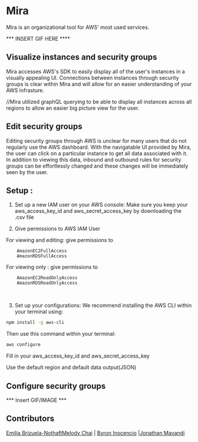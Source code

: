 # Mira
Mira is an organizational tool for AWS' most used services.

*** INSERT GIF HERE ****

## Visualize instances and security groups
Mira accesses AWS's SDK to easily display all of the user's instances in a visually appealing UI. Connections between instances through security groups is clear within Mira and will allow for an easier understanding of your AWS infrasture. 

//Mira utilized graphQL querying to be able to display all instances across all regions to allow an easier big picture view for the user.

## Edit security groups
Editing security groups through AWS is unclear for many users that do not regularly use the AWS dashboard. With the navigatable UI provided by Mira, the user can click on a particular instance to get all data associated with it. In addition to viewing this data, inbound and outbound rules for security groups can be effortlessly changed and these changes will be immediately seen by the user. 



## Setup :
1. Set up a new IAM user on your AWS console: 
Make sure you keep your aws_access_key_id and aws_secret_access_key by downloading the .csv file

2. Give permissions to AWS IAM User

For viewing and editing: give permissions to

		AmazonEC2FullAccess
		AmazonRDSFullAccess

For viewing only : give permissions to 

		AmazonEC2ReadOnlyAccess
		AmazonRDSReadOnlyAccess

&nbsp;&nbsp;&nbsp;&nbsp;&nbsp;&nbsp;
&nbsp;&nbsp;&nbsp;&nbsp;&nbsp;&nbsp;

3. Set up your configurations:
We recommend installing the AWS CLI within your terminal using:
```bash
npm install -g aws-cli
```
Then use this command within your terminal:
```bash
aws configure
```
Fill in your aws_access_key_id and aws_secret_access_key

Use the default region and default data output(JSON)

## Configure security groups

*** Insert GIF/IMAGE ***


## Contributors

[Emilia Brizuela-Nothaft](https://github.com/emiliacarmel)[Melody Chai](https://github.com/melodychai) | [Byron Inocencio](https://github.com/jaybyron) |[Jonathan Mavandi](https://github.com/jmavandi)


